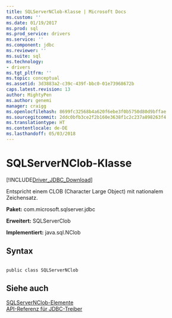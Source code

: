 ```yaml
---
title: SQLServerNClob-Klasse | Microsoft Docs
ms.custom: ''
ms.date: 01/19/2017
ms.prod: sql
ms.prod_service: drivers
ms.service: ''
ms.component: jdbc
ms.reviewer: ''
ms.suite: sql
ms.technology:
- drivers
ms.tgt_pltfrm: ''
ms.topic: conceptual
ms.assetid: 3d3883a2-c39c-439f-bbc0-01e73968672b
caps.latest.revision: 13
author: MightyPen
ms.author: genemi
manager: craigg
ms.openlocfilehash: 8699fc32568b4a620f6ebe3f0b5750d80d9bffae
ms.sourcegitcommit: 2ddc0bfb3ce2f2b160e3638f1c2c237a898263f4
ms.translationtype: HT
ms.contentlocale: de-DE
ms.lasthandoff: 05/03/2018
---
```

# <a name="sqlservernclob-class"></a>SQLServerNClob-Klasse
[!INCLUDE[Driver_JDBC_Download](../../../includes/driver_jdbc_download.md)]

  Entspricht einem CLOB (Character Large Object) mit nationalem Zeichensatz.  
  
 **Paket:** com.microsoft.sqlserver.jdbc  
  
 **Erweitert:** SQLServerClob  
  
 **Implementiert:** java.sql.NClob  
  
## <a name="syntax"></a>Syntax  
  
```  
  
public class SQLServerNClob  
```  
  
## <a name="see-also"></a>Siehe auch  
 [SQLServerNClob-Elemente](../../../connect/jdbc/reference/sqlservernclob-members.md)   
 [API-Referenz für JDBC-Treiber](../../../connect/jdbc/reference/jdbc-driver-api-reference.md)  
  
  
